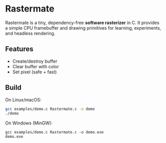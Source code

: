 # Rastermate

Rastermate is a tiny, dependency-free **software rasterizer** in C.
It provides a simple CPU framebuffer and drawing primitives for learning,
experiments, and headless rendering.

## Features
- Create/destroy buffer
- Clear buffer with color
- Set pixel (safe + fast)

## Build
On Linux/macOS:

```bash
gcc examples/demo.c Rastermate.c -o demo
./demo
```
On Windows (MinGW):

```shell
gcc examples/demo.c Rastermate.c -o demo.exe
demo.exe
```